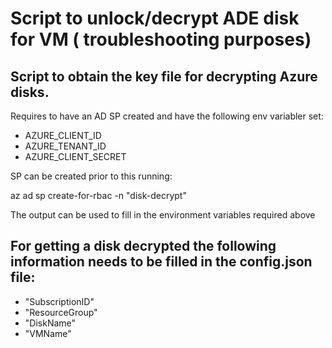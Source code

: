 # Script to unlock/decrypt ADE disk for VM ( troubleshooting purposes)

Script to obtain the key file for decrypting Azure disks.
---

Requires to have an AD SP created and have the following env variabler set:

* AZURE_CLIENT_ID
* AZURE_TENANT_ID
* AZURE_CLIENT_SECRET


SP can be created prior to this running:


az ad sp create-for-rbac -n "disk-decrypt"


The output can be used to fill in the environment variables required above



For getting a disk decrypted the following information needs to be filled in the config.json file:
---

* "SubscriptionID"
* "ResourceGroup"
* "DiskName"
* "VMName"


